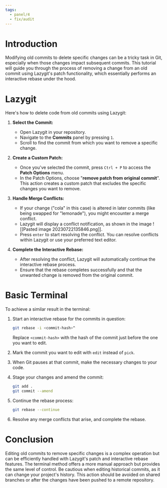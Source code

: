 ```yaml
---
tags:
  - panel/4
  - fix/audit
---
```

# Introduction
Modifying old commits to delete specific changes can be a tricky task in Git, especially when those changes impact subsequent commits. This tutorial will guide you through the process of removing a change from an old commit using Lazygit's patch functionality, which essentially performs an interactive rebase under the hood.

# Lazygit
Here's how to delete code from old commits using Lazygit:

1. **Select the Commit:**
   - Open Lazygit in your repository.
   - Navigate to the **Commits** panel by pressing `1`.
   - Scroll to find the commit from which you want to remove a specific change.

2. **Create a Custom Patch:**
   - Once you've selected the commit, press `Ctrl + P` to access the **Patch Options** menu.
   - In the Patch Options, choose "**remove patch from original commit**". This action creates a custom patch that excludes the specific changes you want to remove.

3. **Handle Merge Conflicts:**
   - If your change ("cola" in this case) is altered in later commits (like being swapped for "lemonade"), you might encounter a merge conflict.
   - Lazygit will display a conflict notification, as shown in the image ![[Pasted image 20230722135846.png]].
   - Press `enter` to start resolving the conflict. You can resolve conflicts within Lazygit or use your preferred text editor.

4. **Complete the Interactive Rebase:**
   - After resolving the conflict, Lazygit will automatically continue the interactive rebase process.
   - Ensure that the rebase completes successfully and that the unwanted change is removed from the original commit.

# Basic Terminal
To achieve a similar result in the terminal:

1. Start an interactive rebase for the commits in question:
   ```bash
   git rebase -i <commit-hash>^
   ```
   Replace `<commit-hash>` with the hash of the commit just before the one you want to edit.

2. Mark the commit you want to edit with `edit` instead of `pick`.

3. When Git pauses at that commit, make the necessary changes to your code.

4. Stage your changes and amend the commit:
   ```bash
   git add .
   git commit --amend
   ```

5. Continue the rebase process:
   ```bash
   git rebase --continue
   ```

6. Resolve any merge conflicts that arise, and complete the rebase.

# Conclusion
Editing old commits to remove specific changes is a complex operation but can be efficiently handled with Lazygit's patch and interactive rebase features. The terminal method offers a more manual approach but provides the same level of control. Be cautious when editing historical commits, as it can change your project's history. This action should be avoided on shared branches or after the changes have been pushed to a remote repository.
